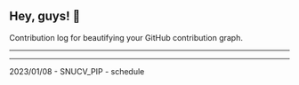 ## Hey, guys! 👋

Contribution log for beautifying your GitHub contribution graph.

---



---

2023/01/08 - SNUCV_PIP - schedule